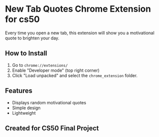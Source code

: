 # New Tab Quotes Chrome Extension for cs50

Every time you open a new tab, this extension will show you a motivational quote to brighten your day.

## How to Install
1. Go to `chrome://extensions/`
2. Enable "Developer mode" (top right corner)
3. Click "Load unpacked" and select the `chrome_extension` folder.

## Features
- Displays random motivational quotes
- Simple design
- Lightweight

## Created for CS50 Final Project